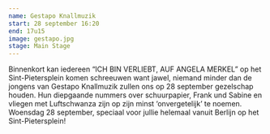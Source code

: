 ```yaml
---
name: Gestapo Knallmuzik
start: 28 september 16:20
end: 17u15
image: gestapo.jpg
stage: Main Stage
---
```

Binnenkort kan iedereen “ICH BIN VERLIEBT, AUF ANGELA MERKEL” op het Sint-Pietersplein komen schreeuwen want jawel, niemand minder dan de jongens van Gestapo Knallmuzik zullen ons op 28 september gezelschap houden. Hun diepgaande nummers over schuurpapier, Frank und Sabine en vliegen met Luftschwanza zijn op zijn minst ‘onvergetelijk’ te noemen. Woensdag 28 september, speciaal voor jullie helemaal vanuit Berlijn op het Sint-Pietersplein!
